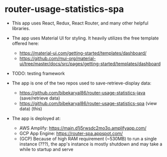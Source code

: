 # router-usage-statistics-spa

- This app uses React, Redux, React Router, and many other helpful libraries.
- The app uses Material UI for styling. It heavily utilizes the free template offered here:

  - https://material-ui.com/getting-started/templates/dashboard/
  - https://github.com/mui-org/material-ui/tree/master/docs/src/pages/getting-started/templates/dashboard

- TODO: testing framework

- The app is one of the two repos used to save-retrieve-display data:

  - https://github.com/bibekaryal86/router-usage-statistics-java (save/retrieve data)
  - https://github.com/bibekaryal86/router-usage-statistics-spa (view data) (this)

- The app is deployed at:
  - AWS Amplify: https://main.d1j5rwsdc2mo3o.amplifyapp.com/
  - GCP App Engine: https://router-spa.appspot.com/
  - (GCP) Because of high RAM requirement (~530MB) to run a single instance (???), the app's instance is mostly shutdown and may take a while to startup and serve
